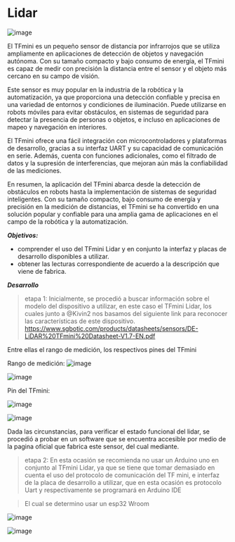#  Lidar


![image](https://github.com/Kivin2/Robotica_2_Soto_Bot/assets/83624805/4ce6c13c-f820-430e-bee3-f06da935806c)



El TFmini es un pequeño sensor de distancia por infrarrojos que se utiliza ampliamente en aplicaciones de detección de objetos y navegación autónoma. Con su tamaño compacto y bajo consumo de energía, el TFmini es capaz de medir con precisión la distancia entre el sensor y el objeto más cercano en su campo de visión. 

Este sensor es muy popular en la industria de la robótica y la automatización, ya que proporciona una detección confiable y precisa en una variedad de entornos y condiciones de iluminación. Puede utilizarse en robots móviles para evitar obstáculos, en sistemas de seguridad para detectar la presencia de personas o objetos, e incluso en aplicaciones de mapeo y navegación en interiores.

El TFmini ofrece una fácil integración con microcontroladores y plataformas de desarrollo, gracias a su interfaz UART y su capacidad de comunicación en serie. Además, cuenta con funciones adicionales, como el filtrado de datos y la supresión de interferencias, que mejoran aún más la confiabilidad de las mediciones.

En resumen, la aplicación del TFmini abarca desde la detección de obstáculos en robots hasta la implementación de sistemas de seguridad inteligentes. Con su tamaño compacto, bajo consumo de energía y precisión en la medición de distancias, el TFmini se ha convertido en una solución popular y confiable para una amplia gama de aplicaciones en el campo de la robótica y la automatización.


**_Objetivos:_**
- comprender el uso del TFmini Lidar y en conjunto la interfaz  y placas de desarrollo disponibles a utilizar.
- obtener las lecturas correspondiente de acuerdo a la descripción que viene de fabrica.


**_Desarrollo_**

> etapa 1:
Inicialmente, se procedió a buscar información sobre el modelo del dispositivo a utilizar, en este caso el TFmini Lidar, los cuales junto a @Kivin2  nos  basamos del siguiente link para reconocer las características de este dispositivo.
https://www.sgbotic.com/products/datasheets/sensors/DE-LiDAR%20TFmini%20Datasheet-V1.7-EN.pdf

Entre ellas el rango de medición, los respectivos pines del TFmini

Rango de medición:
![image](https://github.com/Kivin2/Robotica_2_Soto_Bot/assets/83624805/87956bca-f0ff-4ebe-9232-b5762b871696)

![image](https://github.com/Kivin2/Robotica_2_Soto_Bot/assets/83624805/adbea506-4c73-4374-985d-ef26db3fdffb)

Pin del TFmini:

![image](https://github.com/Kivin2/Robotica_2_Soto_Bot/assets/83624805/07b5c547-cc40-43b6-bdcc-93c88334a363)  

![image](https://github.com/Kivin2/Robotica_2_Soto_Bot/assets/83624805/5d969c8f-b090-4b01-bb81-c1cf256cc522)

Dada las circunstancias, para verificar el estado funcional del lidar, se procedió a probar en un software que se encuentra accesible por medio de la pagina oficial que  fabrica este sensor, del cual mediante.

> etapa 2:
En esta ocasión se recomienda no usar un Arduino uno en conjunto al TFmini Lidar,  ya que se tiene que tomar demasiado en cuenta el uso del protocolo de comunicación del TF mini, e interfaz de la placa de desarrollo a utilizar, que en esta ocasión es protocolo Uart y respectivamente se programará en Arduino IDE

> El cual se determino usar un esp32 Wroom

![image](https://github.com/Kivin2/Robotica_2_Soto_Bot/assets/83624805/a21bab76-9f40-40e2-988b-6f693efb4050)


![image](https://github.com/Kivin2/Robotica_2_Soto_Bot/assets/83624805/3a33a342-59a3-4e09-b02c-7715dff2a4b4)
